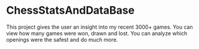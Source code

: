# ChessStatsAndDataBase
This project gives the user an insight into my recent 3000+ games. You can view how many games were won, drawn and lost. You can analyze which openings were the safest and do much more. 
